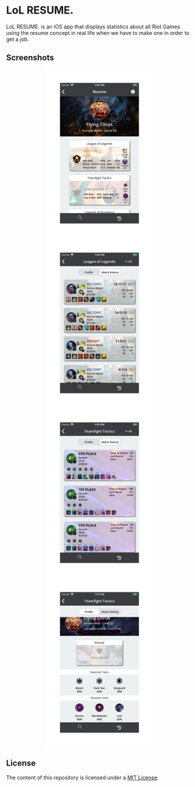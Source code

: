 # LoL RESUME.

LoL RESUME. is an iOS app that displays statistics about all Riot Games using the resume concept in real life when we have to make one in order to get a job.

## Screenshots

<p align="center">
    <img src="./README-IMAGES/screenshot-resume.png" width="285" height="457">
    <img src="./README-IMAGES/screenshot-match_history_lol.png" width="285" height="457">
    <img src="./README-IMAGES/screenshot-match_history_tft.png" width="285" height="457">
    <img src="./README-IMAGES/screenshot-profile.png" width="285" height="457">
</p>

## License

The content of this repository is licensed under a [MIT License](LICENSE).
